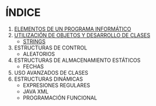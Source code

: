 # **ÍNDICE**
   1. [ELEMENTOS DE UN PROGRAMA INFORMÁTICO](/Apuntes/Tema1.md)
   2. [UTILIZACIÓN DE OBJETOS Y DESARROLLO DE CLASES](/Apuntes/Tema2.md)
       * [STRINGS](/Apuntes/Strings.md)
   3. ESTRUCTURAS DE CONTROL
       * ALEATORIOS
   4. ESTRUCTURAS DE ALMACENAMIENTO ESTÁTICOS
       * FECHAS
   5. USO AVANZADOS DE CLASES
   6. ESTRUCTURAS DINÁMICAS
       * EXPRESIONES REGULARES
       * JAVA XML
       * PROGRAMACIÓN FUNCIONAL
